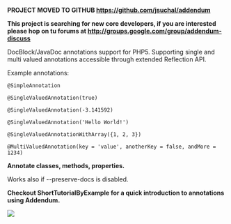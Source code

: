 **PROJECT MOVED TO GITHUB https://github.com/jsuchal/addendum**

**This project is searching for new core developers, if you are interested please hop on tu forums at http://groups.google.com/group/addendum-discuss**

DocBlock/JavaDoc annotations support for PHP5. Supporting single and multi valued annotations accessible through extended Reflection API.

Example annotations:
```
@SimpleAnnotation

@SingleValuedAnnotation(true)

@SingleValuedAnnotation(-3.141592)

@SingleValuedAnnotation('Hello World!')

@SingleValuedAnnotationWithArray({1, 2, 3})

@MultiValuedAnnotation(key = 'value', anotherKey = false, andMore = 1234)
```

**Annotate classes, methods, properties.**

Works also if --preserve-docs is disabled.

**Checkout ShortTutorialByExample for a quick introduction to annotations using Addendum.**


[![](http://www.paypal.com/en_US/i/btn/x-click-but04.gif)](https://www.paypal.com/cgi-bin/webscr?cmd=_xclick&business=johno@jsmf.net&item_name=Addendum%20Library%20Donation&no_shipping=1&no_note=1&currency_code=EUR&tax=0&lc=SK&bn=PP-DonationsBF)